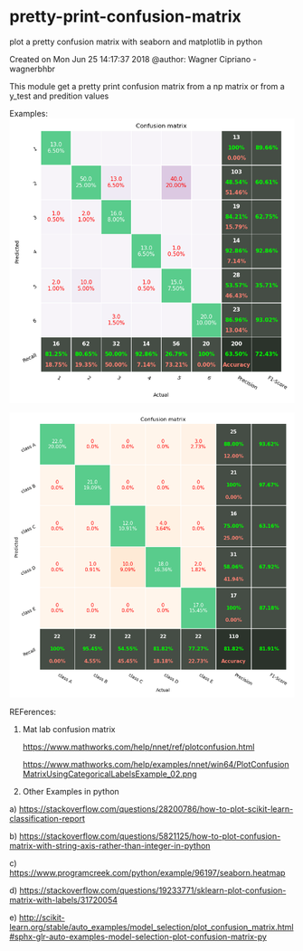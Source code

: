 # pretty-print-confusion-matrix
plot a pretty confusion matrix with seaborn and matplotlib in python

Created on Mon Jun 25 14:17:37 2018
@author: Wagner Cipriano - wagnerbhbr


This module get a pretty print confusion matrix from a np matrix or from a y_test and predition values

Examples:
![alt text](https://raw.githubusercontent.com/alim1369/pretty-print-confusion-matrix/master/Screenshots/conf_matrix_default_1.png)

![alt text](https://raw.githubusercontent.com/alim1369/pretty-print-confusion-matrix/master/Screenshots/conf_matrix_default_2.png)




REFerences:
1. Mat lab confusion matrix

   https://www.mathworks.com/help/nnet/ref/plotconfusion.html
   
   https://www.mathworks.com/help/examples/nnet/win64/PlotConfusionMatrixUsingCategoricalLabelsExample_02.png




2. Other Examples in python

  a) https://stackoverflow.com/questions/28200786/how-to-plot-scikit-learn-classification-report
  
  b) https://stackoverflow.com/questions/5821125/how-to-plot-confusion-matrix-with-string-axis-rather-than-integer-in-python
  
  c) https://www.programcreek.com/python/example/96197/seaborn.heatmap
  
  d) https://stackoverflow.com/questions/19233771/sklearn-plot-confusion-matrix-with-labels/31720054

  e) http://scikit-learn.org/stable/auto_examples/model_selection/plot_confusion_matrix.html#sphx-glr-auto-examples-model-selection-plot-confusion-matrix-py
